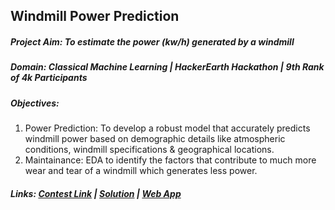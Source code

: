 ## Windmill Power Prediction

##### Project Aim: To estimate the power (kw/h) generated by a windmill

##### Domain: Classical Machine Learning | HackerEarth Hackathon | 9th Rank of 4k Participants 

##### Objectives:
1. Power Prediction: To develop a robust model that accurately predicts windmill power based on demographic details like atmospheric conditions, windmill specifications & geographical locations.
2. Maintainance: EDA to identify the factors that contribute to much more wear and tear of a windmill which generates less power.

##### Links: [Contest Link](https://www.hackerearth.com/challenges/competitive/hackerearth-machine-learning-challenge-predict-windmill-power/machine-learning/predict-the-power-kwh-produced-from-the-windmills-8-f055f832/) | [Solution](https://www.kaggle.com/code/mykeysid10/windmill-power-prediction)  |  [Web App](https://mykeysid10.shinyapps.io/windmill-power-prediction/)
